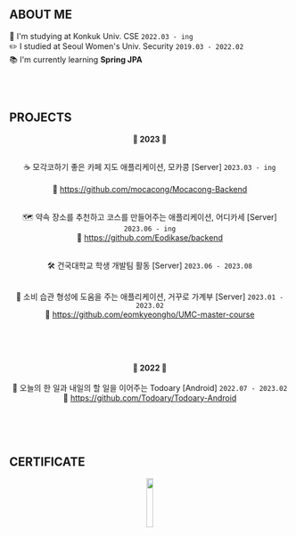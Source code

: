 ## ABOUT ME
🏫 I'm studying at Konkuk Univ. CSE `2022.03 - ing`
<br>
✏️ I studied at Seoul Women's Univ. Security `2019.03 - 2022.02`
<br>
📚 I'm currently learning **Spring JPA**

<br><br>

## PROJECTS
<div align="center">
  
  **🌱 2023 🌱**
  <br>
  <br>

  ☕️ 모각코하기 좋은 카페 지도 애플리케이션, 모카콩 [Server] `2023.03 - ing`
  <br>  
  🔗 https://github.com/mocacong/Mocacong-Backend
  <br><br>

  🗺️ 약속 장소를 추천하고 코스를 만들어주는 애플리케이션, 어디카세 [Server] `2023.06 - ing`
  <br>
  🔗 https://github.com/Eodikase/backend
  <br><br>

  🛠️ 건국대학교 학생 개발팀 활동 [Server] `2023.06 - 2023.08`
  <br><br>

  🐽 소비 습관 형성에 도움을 주는 애플리케이션, 거꾸로 가계부 [Server] `2023.01 - 2023.02`
  <br>
  🔗 https://github.com/eomkyeongho/UMC-master-course

  <br><br><br>

  **🌱 2022 🌱**
  <br><br>
  📆 오늘의 한 일과 내일의 할 일을 이어주는 Todoary [Android] `2022.07 - 2023.02`
  <br>
  🔗 https://github.com/Todoary/Todoary-Android
</div>

<br><br><br>

## CERTIFICATE
<div style="text-align:center;">
  <img src="https://github.com/Ji-soo708/Ji-soo708/assets/69844138/9349fe86-95a8-4b6a-a08e-0fb71b606e60.png" width="15%" height="15%">
</div>
